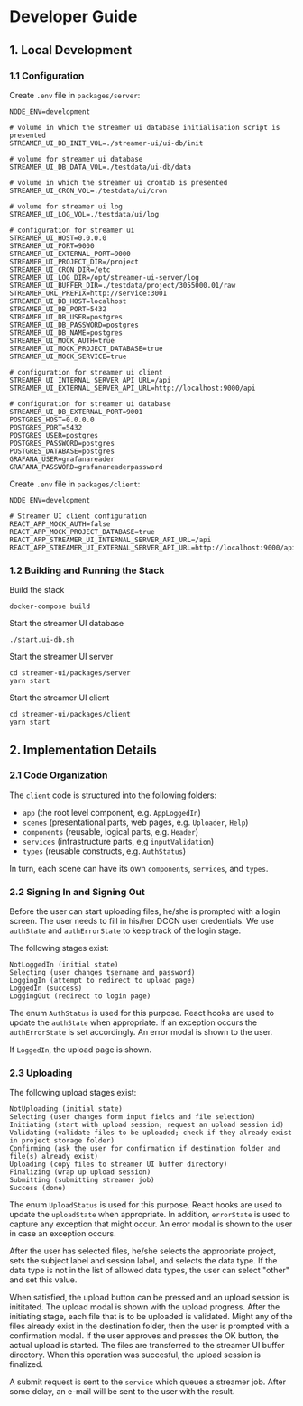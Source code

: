 # Developer Guide

## 1. Local Development

### 1.1 Configuration

Create `.env` file in `packages/server`:
```
NODE_ENV=development

# volume in which the streamer ui database initialisation script is presented
STREAMER_UI_DB_INIT_VOL=./streamer-ui/ui-db/init

# volume for streamer ui database
STREAMER_UI_DB_DATA_VOL=./testdata/ui-db/data

# volume in which the streamer ui crontab is presented
STREAMER_UI_CRON_VOL=./testdata/ui/cron

# volume for streamer ui log
STREAMER_UI_LOG_VOL=./testdata/ui/log

# configuration for streamer ui
STREAMER_UI_HOST=0.0.0.0
STREAMER_UI_PORT=9000
STREAMER_UI_EXTERNAL_PORT=9000
STREAMER_UI_PROJECT_DIR=/project
STREAMER_UI_CRON_DIR=/etc
STREAMER_UI_LOG_DIR=/opt/streamer-ui-server/log
STREAMER_UI_BUFFER_DIR=./testdata/project/3055000.01/raw
STREAMER_URL_PREFIX=http://service:3001
STREAMER_UI_DB_HOST=localhost
STREAMER_UI_DB_PORT=5432
STREAMER_UI_DB_USER=postgres
STREAMER_UI_DB_PASSWORD=postgres
STREAMER_UI_DB_NAME=postgres
STREAMER_UI_MOCK_AUTH=true
STREAMER_UI_MOCK_PROJECT_DATABASE=true
STREAMER_UI_MOCK_SERVICE=true

# configuration for streamer ui client
STREAMER_UI_INTERNAL_SERVER_API_URL=/api
STREAMER_UI_EXTERNAL_SERVER_API_URL=http://localhost:9000/api

# configuration for streamer ui database
STREAMER_UI_DB_EXTERNAL_PORT=9001
POSTGRES_HOST=0.0.0.0
POSTGRES_PORT=5432
POSTGRES_USER=postgres
POSTGRES_PASSWORD=postgres
POSTGRES_DATABASE=postgres
GRAFANA_USER=grafanareader
GRAFANA_PASSWORD=grafanareaderpassword
```

Create `.env` file in `packages/client`:
```
NODE_ENV=development

# Streamer UI client configuration
REACT_APP_MOCK_AUTH=false
REACT_APP_MOCK_PROJECT_DATABASE=true
REACT_APP_STREAMER_UI_INTERNAL_SERVER_API_URL=/api
REACT_APP_STREAMER_UI_EXTERNAL_SERVER_API_URL=http://localhost:9000/api
```

### 1.2 Building and Running the Stack

Build the stack
```
docker-compose build
```

Start the streamer UI database
```
./start.ui-db.sh
```

Start the streamer UI server
```
cd streamer-ui/packages/server
yarn start
```

Start the streamer UI client
```
cd streamer-ui/packages/client
yarn start
```

## 2. Implementation Details

### 2.1 Code Organization

The `client` code is structured into the following folders:

* `app` (the root level component, e.g. `AppLoggedIn`)
* `scenes` (presentational parts, web pages, e.g. `Uploader`, `Help`)
* `components` (reusable, logical parts, e.g. `Header`)
* `services` (infrastructure parts, e,g `inputValidation`)
* `types` (reusable constructs, e.g. `AuthStatus`)

In turn, each scene can have its own `components`, `services`, and `types`.

### 2.2 Signing In and Signing Out

Before the user can start uploading files, he/she is prompted with a login screen. 
The user needs to fill in his/her DCCN user credentials.
We use `authState` and `authErrorState` to keep track of the login stage. 

The following stages exist:
```
NotLoggedIn (initial state)
Selecting (user changes tsername and password)
LoggingIn (attempt to redirect to upload page)
LoggedIn (success)
LoggingOut (redirect to login page)
```
The enum `AuthStatus` is used for this purpose. React hooks are used to update the `authState` when appropriate.
If an exception occurs the `authErrorState` is set accordingly. An error modal is shown to the user.

If `LoggedIn`, the upload page is shown.

### 2.3 Uploading

The following upload stages exist:
```
NotUploading (initial state)
Selecting (user changes form input fields and file selection)
Initiating (start with upload session; request an upload session id)
Validating (validate files to be uploaded; check if they already exist in project storage folder)
Confirming (ask the user for confirmation if destination folder and file(s) already exist)
Uploading (copy files to streamer UI buffer directory)
Finalizing (wrap up upload session)
Submitting (submitting streamer job)
Success (done)
```
The enum `UploadStatus` is used for this purpose. React hooks are used to update the `uploadState` when appropriate.
In addition, `errorState` is used to capture any exception that might occur. An error modal is shown to the user in case an exception occurs. 

After the user has selected files, he/she selects the appropriate project, sets the subject label and session label, and selects the data type. If the data type is not in the list of allowed data types, the user can select "other" and set this value.

When satisfied, the upload button can be pressed and an upload session is inititated. The upload modal is shown with the upload progress. After the initiating stage, each file that is to be uploaded is validated. Might any of the files already exist in the destination folder, then the user is prompted with a confirmation modal. If the user approves and presses the OK button, the actual upload is started. The files are transferred to the streamer UI buffer directory. When this operation was succesful, the upload session is finalized.

A submit request is sent to the `service` which queues a streamer job. After some delay, an e-mail will be sent to the user with the result.
